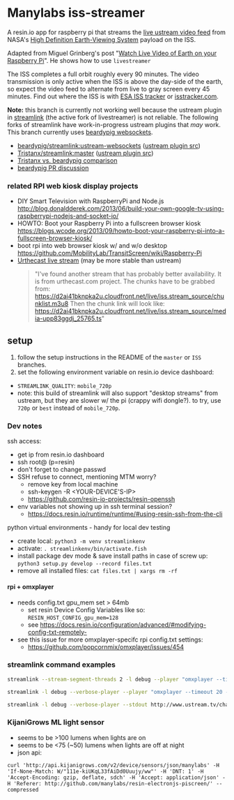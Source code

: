 # Manylabs iss-streamer

A resin.io app for raspberry pi that streams the [live ustream video feed](http://www.ustream.tv/channel/iss-hdev-payload) from NASA's [High Definition Earth-Viewing System](https://eol.jsc.nasa.gov/ESRS/HDEV/) payload on the ISS.

Adapted from Miguel Grinberg's post "[Watch Live Video of Earth on your Raspberry Pi](https://blog.miguelgrinberg.com/post/watch-live-video-of-earth-on-your-raspberry-pi)". He shows how to use `livestreamer`

The ISS completes a full orbit roughly every 90 minutes. The video transmission is only active when the ISS is above the day-side of the earth, so expect the video feed to alternate from live to gray screen every 45 minutes. Find out where the ISS is with [ESA ISS tracker](http://wsn.spaceflight.esa.int/iss/index_portal.php) or [isstracker.com](http://www.isstracker.com).

**Note:** this branch is currently not working well because the ustream plugin in [streamlink](https://github.com/streamlink/streamlink) (the active fork of livestreamer) is not reliable. The following forks of streamlink have work-in-progress ustream plugins that *may* work. This branch currently uses [beardypig websockets](https://github.com/beardypig/streamlink/tree/ustream-websockets).
- [beardypig/streamlink:ustream-websockets](https://github.com/beardypig/streamlink/tree/ustream-websockets) ([ustream plugin src](https://github.com/beardypig/streamlink/blob/ustream-websockets/src/streamlink/plugins/ustreamtv.py))
- [Tristanx/streamlink:master](https://github.com/Tristanx/streamlink) ([ustream plugin src](https://github.com/Tristanx/streamlink/blob/master/src/streamlink/plugins/ustreamtv.py))
- [Tristanx vs. beardypig comparison](https://github.com/Tristanx/streamlink/compare/master...beardypig:ae149acd)
- [beardypig PR discussion](https://github.com/streamlink/streamlink/pull/137)

### related RPI web kiosk display projects
- DIY Smart Television with RaspberryPi and Node.js http://blog.donaldderek.com/2013/06/build-your-own-google-tv-using-raspberrypi-nodejs-and-socket-io/
- HOWTO: Boot your Raspberry Pi into a fullscreen browser kiosk https://blogs.wcode.org/2013/09/howto-boot-your-raspberry-pi-into-a-fullscreen-browser-kiosk/
- boot rpi into web browser kiosk w/ and w/o desktop https://github.com/MobilityLab/TransitScreen/wiki/Raspberry-Pi
- [Urthecast live stream](https://www.urthecast.com/live/) (may be more stable than ustream)
  > "I've found another stream that has probably better availability. It is from urthecast.com project.
  > The chunks have to be grabbed from: https://d2ai41bknpka2u.cloudfront.net/live/iss.stream_source/chunklist.m3u8
  > Then the chunk link will look like: https://d2ai41bknpka2u.cloudfront.net/live/iss.stream_source/media-upp83ggdj_25765.ts"

## setup
1. follow the setup instructions in the README of the `master` or `ISS` branches.
2. set the following environment variable on resin.io device dashboard:
  - `STREAMLINK_QUALITY`: `mobile_720p`
  - note: this build of streamlink will also support "desktop streams" from ustream, but they are slower w/ the pi (crappy wifi dongle?). to try, use `720p` or `best` instead of `mobile_720p`.

### Dev notes
ssh access:
- get ip from resin.io dashboard
- ssh root@<ip-address> (p=resin)
- don't forget to change passwd
- SSH refuse to connect, mentioning MTM worry?
  - remove key from local machine
  - ssh-keygen -R <YOUR-DEVICE'S-IP>
  - https://github.com/resin-io-projects/resin-openssh
- env variables not showing up in ssh terminal session?
  - https://docs.resin.io/runtime/runtime/#using-resin-ssh-from-the-cli

python virtual environments - handy for local dev testing
- create local: `python3 -m venv streamlinkenv`
- activate: `. streamlinkenv/bin/activate.fish`
- install package dev mode & save install paths in case of screw up: `python3 setup.py develop --record files.txt`
- remove all installed files: `cat files.txt | xargs rm -rf`

#### rpi + omxplayer
- needs config.txt gpu_mem set > 64mb
  - set resin Device Config Variables like so: `RESIN_HOST_CONFIG_gpu_mem=128`
  - see https://docs.resin.io/configuration/advanced/#modifying-config-txt-remotely-
- see this issue for more omxplayer-specifc rpi config.txt settings:
  - https://github.com/popcornmix/omxplayer/issues/454

### streamlink command examples
```bash
streamlink --stream-segment-threads 2 -l debug --player "omxplayer --timeout 20 --win \"0 0 1600 1200\"" --player-fifo http://www.ustream.tv/channel/iss-hdev-payload  mobile_480p

streamlink -l debug --verbose-player --player "omxplayer --timeout 20 --win \"0 0 1600 1200\"" --player-fifo http://www.ustream.tv/channel/iss-hdev-payload best

streamlink -l debug --verbose-player --stdout http://www.ustream.tv/channel/iss-hdev-payload mobile_480p
```

### KijaniGrows ML light sensor
- seems to be >100 lumens when lights are on
- seems to be <75 (~50) lumens when lights are off at night
- json api:
```
curl 'http://api.kijanigrows.com/v2/device/sensors/json/manylabs' -H 'If-None-Match: W/"111e-kiUKqL33fAiDd0Uuujy/ww"' -H 'DNT: 1' -H 'Accept-Encoding: gzip, deflate, sdch' -H 'Accept: application/json' -H 'Referer: http://github.com/manylabs/resin-electronjs-piscreen/' --compressed
```
